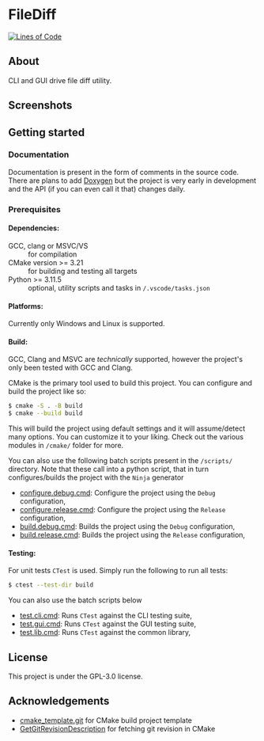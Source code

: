 # FileDiff

[![Lines of Code](https://tokei.rs/b1/github/ClayCore/fileDiff?category=code)](https://github.com/ClayCore/fileDiff)

## About
CLI and GUI drive file diff utility.

## Screenshots

<!-- TODO: Add screenshots -->

## Getting started

### Documentation

Documentation is present in the form of comments in the source code.
There are plans to add [Doxygen](https://www.doxygen.nl/index.html) but the project is very early in development and the API (if you can even call it that) changes daily.

### Prerequisites

#### Dependencies:

<dl>
  <dt>GCC, clang or MSVC/VS</dt>
  <dd>for compilation</dd>
  <dt>CMake version >= 3.21</dt>
  <dd>for building and testing all targets</dd>
  <dt>Python >= 3.11.5</dt>
  <dd>optional, utility scripts and tasks in <code>/.vscode/tasks.json</code></dd>
</dl>

#### Platforms:
Currently only Windows and Linux is supported.

#### Build:
GCC, Clang and MSVC are *technically* supported, however the project's only been tested with GCC and Clang.

CMake is the primary tool used to build this project. You can configure and build the project like so:
```sh
$ cmake -S . -B build
$ cmake --build build
```
This will build the project using default settings and it will assume/detect many options. You can customize it to your liking. Check out the various modules in `/cmake/` folder for more.

You can also use the following batch scripts present in the `/scripts/` directory.
Note that these call into a python script, that in turn configures/builds the project with the `Ninja` generator
 - [configure.debug.cmd](/scripts/configure.debug.cmd): Configure the project using the `Debug` configuration,
 - [configure.release.cmd](/scripts/configure.release.cmd): Configure the project using the `Release` configuration,
 - [build.debug.cmd](/scripts/build.debug.cmd): Builds the project using the `Debug` configuration,
 - [build.release.cmd](/scripts/build.release.cmd): Builds the project using the `Release` configuration,

#### Testing:
For unit tests `CTest` is used. Simply run the following to run all tests:
```sh
$ ctest --test-dir build
```

You can also use the batch scripts below
 - [test.cli.cmd]('/scripts/test.cli.cmd'): Runs `CTest` against the CLI testing suite,
 - [test.gui.cmd]('/scripts/test.gui.cmd'): Runs `CTest` against the GUI testing suite,
 - [test.lib.cmd]('/scripts/test.lib.cmd'): Runs `CTest` against the common library,

## License

This project is under the GPL-3.0 license.

## Acknowledgements

 - [cmake_template.git](https://github.com/cpp-best-practices/cmake_template) for CMake build project template
 - [GetGitRevisionDescription](https://github.com/rpavlik/cmake-modules/tree/main) for fetching git revision in CMake
